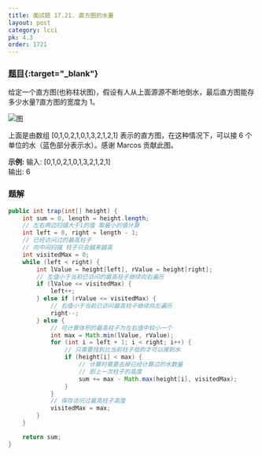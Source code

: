 ```yaml
---
title: 面试题 17.21. 直方图的水量
layout: post
category: lcci
pk: 4.3
order: 1721
---
```


### [题目](https://leetcode-cn.com/volume-of-histogram-lcci/){:target="_blank"}

给定一个直方图(也称柱状图)，假设有人从上面源源不断地倒水，最后直方图能存多少水量?直方图的宽度为 1。

![图](https://cdn.jsdelivr.net/gh/PasseRR/JavaLeetCode/docs/images/4/1721/rainwatertrap.png)


上面是由数组 [0,1,0,2,1,0,1,3,2,1,2,1] 表示的直方图，在这种情况下，可以接 6 个单位的水（蓝色部分表示水）。感谢 Marcos 贡献此图。

**示例:**
输入: [0,1,0,2,1,0,1,3,2,1,2,1]  
输出: 6

### 题解

```java
public int trap(int[] height) {
    int sum = 0, length = height.length;
    // 左右两边扫描大于1的值 取最小的值计算
    int left = 0, right = length - 1;
    // 已经访问过的最高柱子
    // 向中间扫描 柱子只会越来越高
    int visitedMax = 0;
    while (left < right) {
        int lValue = height[left], rValue = height[right];
        // 左值小于当前已访问的最高柱子继续向右遍历
        if (lValue <= visitedMax) {
            left++;
        } else if (rValue <= visitedMax) {
            // 右值小于当前已访问最高柱子继续向左遍历
            right--;
        } else {
            // 可计算体积的最高柱子为左右值中较小一个
            int max = Math.min(lValue, rValue);
            for (int i = left + 1; i < right; i++) {
                // 只需要找到比当前柱子低的才可以接到水
                if (height[i] < max) {
                    // 计算时需要去掉已经计算过的水数量
                    // 即上一次柱子的高度
                    sum += max - Math.max(height[i], visitedMax);
                }
            }
            // 保存访问过最高柱子高度
            visitedMax = max;
        }
    }

    return sum;
}
```